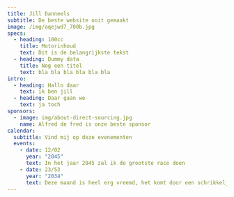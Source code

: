 ```yaml
---
title: Jill Danneels
subtitle: De beste website ooit gemaakt
image: /img/aqejwd7_700b.jpg
specs:
  - heading: 100cc
    title: Motorinhoud
    text: Dit is de belangrijkste tekst
  - heading: Dummy data
    title: Nog een titel
    text: bla bla bla bla bla bla
intro:
  - heading: Hallo daar
    text: ik ben jill
  - heading: Daar gaan we
    text: ja toch
sponsors:
  - image: img/about-direct-sourcing.jpg
    name: Alfred de fred is onze beste sponsor
calendar:
  subtitle: Vind mij op deze evenementen
  events:
    - date: 12/02
      year: "2045"
      text: In het jaar 2045 zal ik de grootste race doen
    - date: 23/53
      year: "2034"
      text: Deze maand is heel erg vreemd, het komt door een schrikkeljaar
---
```

